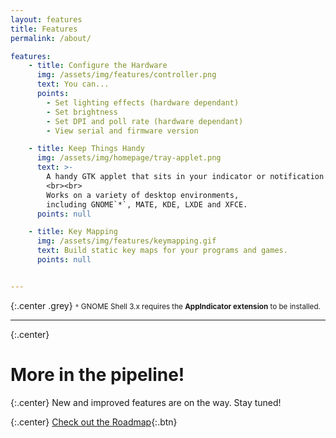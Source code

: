 ```yaml
---
layout: features
title: Features
permalink: /about/

features:
    - title: Configure the Hardware
      img: /assets/img/features/controller.png
      text: You can...
      points:
        - Set lighting effects (hardware dependant)
        - Set brightness
        - Set DPI and poll rate (hardware dependant)
        - View serial and firmware version

    - title: Keep Things Handy
      img: /assets/img/homepage/tray-applet.png
      text: >-
        A handy GTK applet that sits in your indicator or notification area.
        <br><br>
        Works on a variety of desktop environments,
        including GNOME`*`, MATE, KDE, LXDE and XFCE.
      points: null

    - title: Key Mapping
      img: /assets/img/features/keymapping.gif
      text: Build static key maps for your programs and games.
      points: null


---
```


{:.center .grey}
<small>`*` GNOME Shell 3.x requires the **AppIndicator extension** to be installed.</small>

---

{:.center}
# More in the pipeline!

{:.center}
New and improved features are on the way. Stay tuned!

{:.center}
[Check out the Roadmap](/docs/roadmap/){:.btn}
